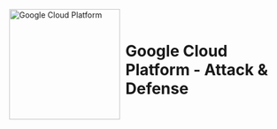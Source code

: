 <div style="display: inline-flex; align-items: center;">
    <img src="https://logos-world.net/wp-content/uploads/2021/02/Google-Cloud-Emblem.png" alt="Google Cloud Platform" width="200" height="auto">
    <h1 style="margin-left: 10px;">Google Cloud Platform - Attack & Defense</h1>
</div>
